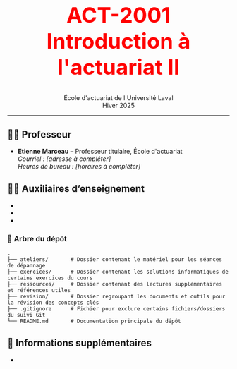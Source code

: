 <!-- markdownlint-disable MD032 MD033-->

<br />
<div align="center">
  <h1 style="font-size: 48px; color: red;">ACT-2001 Introduction à l'actuariat II</h1>
  <p align="center">
    École d'actuariat de l'Université Laval <br/>
    Hiver 2025
  </p>
</div>

---

## 👨‍🏫 **Professeur**

* **Etienne Marceau** – Professeur titulaire, École d'actuariat  
  *Courriel : [adresse à compléter]*  
  *Heures de bureau : [horaires à compléter]*  


## 👨‍💻 **Auxiliaires d’enseignement**

*
*
*

### 🌲 **Arbre du dépôt**

```text
.
├── ateliers/       # Dossier contenant le matériel pour les séances de dépannage
├── exercices/      # Dossier contenant les solutions informatiques de certains exercices du cours
├── ressources/     # Dossier contenant des lectures supplémentaires et références utiles
├── revision/       # Dossier regroupant les documents et outils pour la révision des concepts clés
├── .gitignore      # Fichier pour exclure certains fichiers/dossiers du suivi Git
└── README.md       # Documentation principale du dépôt

```

## 📝 **Informations supplémentaires**

*
